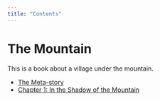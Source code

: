 ```yaml
---
title: "Contents"
---
```


# The Mountain

This is a book about a village under the mountain.

* [The Meta-story](./p0.md)
* [Chapter 1: In the Shadow of the Mountain](./p1.md)